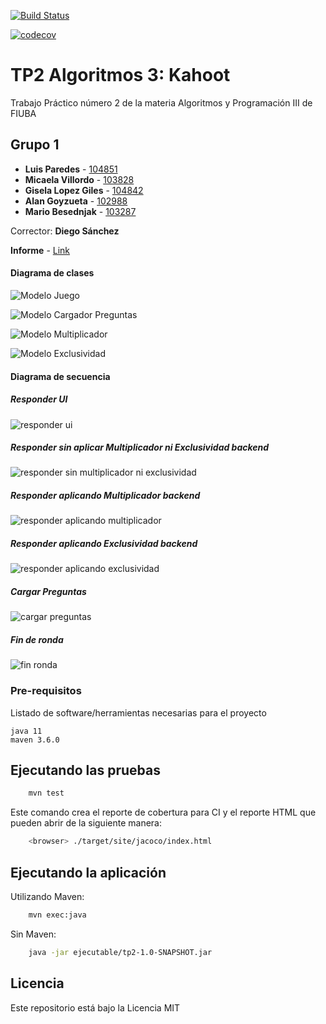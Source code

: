[![Build Status](https://travis-ci.org/gylopezgiles/TP2.svg?branch=develop)](https://travis-ci.org/gylopezgiles/TP2)

[![codecov](https://codecov.io/gh/gylopezgiles/TP2/branch/develop/graph/badge.svg)](https://codecov.io/gh/gylopezgiles/TP2)



# TP2 Algoritmos 3: Kahoot

Trabajo Práctico número 2 de la materia Algoritmos y Programación III de FIUBA

## Grupo 1

* **Luis Paredes** - [104851](https://github.com/LuisParedes1)
* **Micaela Villordo** - [103828](https://github.com/micaelavillordo)
* **Gisela Lopez Giles** - [104842](https://github.com/gylopezgiles)
* **Alan Goyzueta** - [102988](https://github.com/AlanCristianGoyzueta)
* **Mario Besednjak** - [103287](https://github.com/besednjak)

Corrector: **Diego Sánchez**

**Informe** - [Link](https://github.com/gylopezgiles/TP2/blob/develop/doc/Informe/Informe%20TP2%20Algoritmos%20y%20Programacion%20III.pdf)

#### Diagrama de clases

![Modelo Juego](https://github.com/gylopezgiles/TP2/blob/develop/doc/Diagramas/Diagramas_Clase/Imagenes/partida.png)

![Modelo Cargador Preguntas](https://github.com/gylopezgiles/TP2/blob/develop/doc/Diagramas/Diagramas_Clase/Imagenes/cargador.png)

![Modelo Multiplicador](https://github.com/gylopezgiles/TP2/blob/develop/doc/Diagramas/Diagramas_Clase/Imagenes/modificable.png)

![Modelo Exclusividad](https://github.com/gylopezgiles/TP2/blob/develop/doc/Diagramas/Diagramas_Clase/Imagenes/exclusividad.png)

#### Diagrama de secuencia

##### Responder UI

![responder ui](https://github.com/gylopezgiles/TP2/blob/develop/doc/Diagramas/Diagramas_Secuencia/imagenes/Responder.png)

##### Responder sin aplicar Multiplicador ni Exclusividad backend

![responder sin multiplicador ni exclusividad](https://github.com/gylopezgiles/TP2/blob/develop/doc/Diagramas/Diagramas_Secuencia/imagenes/ResponderBE.png)


##### Responder aplicando Multiplicador backend

![responder aplicando multiplicador](https://github.com/gylopezgiles/TP2/blob/develop/doc/Diagramas/Diagramas_Secuencia/imagenes/ResponderConMultiplcadorBE.png)


##### Responder aplicando Exclusividad backend

![responder aplicando exclusividad](https://github.com/gylopezgiles/TP2/blob/develop/doc/Diagramas/Diagramas_Secuencia/imagenes/ResponderConExclusividadBE.png)

##### Cargar Preguntas

![cargar preguntas](https://github.com/gylopezgiles/TP2/blob/develop/doc/Diagramas/Diagramas_Secuencia/imagenes/CargadorPreguntas.png)


##### Fin de ronda

![fin ronda](https://github.com/gylopezgiles/TP2/blob/develop/doc/Diagramas/Diagramas_Secuencia/imagenes/finRonda.png)


### Pre-requisitos

Listado de software/herramientas necesarias para el proyecto

```
java 11
maven 3.6.0
```

## Ejecutando las pruebas

```bash
    mvn test
```

Este comando crea el reporte de cobertura para CI y el reporte HTML que pueden abrir de la siguiente manera:

```bash
    <browser> ./target/site/jacoco/index.html
```

## Ejecutando la aplicación

Utilizando Maven: 
```bash
    mvn exec:java
```

Sin Maven: 
```bash
    java -jar ejecutable/tp2-1.0-SNAPSHOT.jar
```

## Licencia

Este repositorio está bajo la Licencia MIT
